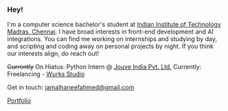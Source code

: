 ### Hey!
I'm a computer science bachelor's student at [Indian Institute of Technology Madras, Chennai](https://study.iitm.ac.in/ds/).
I have broad interests in front-end development and AI integrations. You can find me working on internships and studying by day, and scripting and coding away on personal projects by night.
If you think our interests align, do reach out!

~~Currently~~ On Hiatus: Python Intern @ [Jouve India Pvt. Ltd.](https://jouve.in/)
Currently: Freelancing - [Wurks Studio](https://www.wurks.studio/)

Get in touch: [jamalhaneefahmed@gmail.com](mailto:jamalhaneefahmed@gmail.com)

[Portfolio](https://jamal-haneef.vercel.app/)
